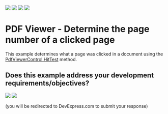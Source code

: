 <!-- default badges list -->
![](https://img.shields.io/endpoint?url=https://codecentral.devexpress.com/api/v1/VersionRange/138145461/18.1.3%2B)
[![](https://img.shields.io/badge/Open_in_DevExpress_Support_Center-FF7200?style=flat-square&logo=DevExpress&logoColor=white)](https://supportcenter.devexpress.com/ticket/details/T830569)
[![](https://img.shields.io/badge/📖_How_to_use_DevExpress_Examples-e9f6fc?style=flat-square)](https://docs.devexpress.com/GeneralInformation/403183)
[![](https://img.shields.io/badge/💬_Leave_Feedback-feecdd?style=flat-square)](#does-this-example-address-your-development-requirementsobjectives)
<!-- default badges end -->
# PDF Viewer - Determine the page number of a clicked page

This example determines what a page was clicked in a document using the [PdfViewerControl.HitTest](https://docs.devexpress.com/WPF/DevExpress.Xpf.PdfViewer.PdfViewerControl.HitTest(System.Windows.Point)) method.

<!-- feedback -->
## Does this example address your development requirements/objectives?

[<img src="https://www.devexpress.com/support/examples/i/yes-button.svg"/>](https://www.devexpress.com/support/examples/survey.xml?utm_source=github&utm_campaign=how-to-determine-the-page-number-of-a-clicked-page&~~~was_helpful=yes) [<img src="https://www.devexpress.com/support/examples/i/no-button.svg"/>](https://www.devexpress.com/support/examples/survey.xml?utm_source=github&utm_campaign=how-to-determine-the-page-number-of-a-clicked-page&~~~was_helpful=no)

(you will be redirected to DevExpress.com to submit your response)
<!-- feedback end -->
